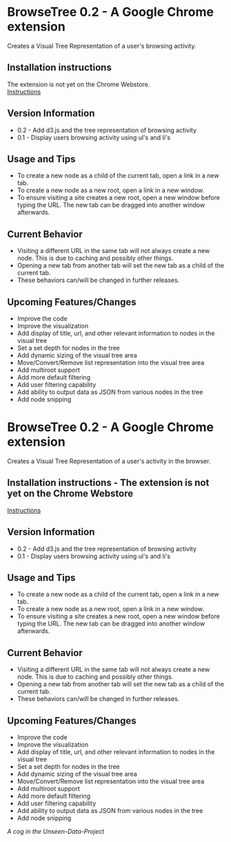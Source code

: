 # BrowseTree 0.2 - A Google Chrome extension

Creates a Visual Tree Representation of a user's browsing activity.

## Installation instructions
The extension is not yet on the Chrome Webstore.<br>
[Instructions](http://developer.chrome.com/extensions/getstarted.html#unpacked "Installation Instructions")

## Version Information

+ 0.2 - Add d3.js and the tree representation of browsing activity
+ 0.1 - Display users browsing activity using ul's and li's

## Usage and Tips
+ To create a new node as a child of the current tab, open a link in a new tab.
+ To create a new node as a new root, open a link in a new window.
+ To ensure visiting a site creates a new root, open a new window before typing the URL. The new tab can be dragged into another window afterwards.

## Current Behavior
+ Visiting a different URL in the same tab will not always create a new node. This is due to caching and possibly other things.
+ Opening a new tab from another tab will set the new tab as a child of the current tab.
+ These behaviors can/will be changed in further releases.

## Upcoming Features/Changes
+ Improve the code
+ Improve the visualization
+ Add display of title, url, and other relevant information to nodes in the visual tree
+ Set a set depth for nodes in the tree
+ Add dynamic sizing of the visual tree area
+ Move/Convert/Remove list representation into the visual tree area
+ Add multiroot support
+ Add more default filtering
+ Add user filtering capability
+ Add ability to output data as JSON from various nodes in the tree
+ Add node snipping
# BrowseTree 0.2 - A Google Chrome extension

Creates a Visual Tree Representation of a user's activity in the browser.

## Installation instructions - The extension is not yet on the Chrome Webstore
[Instructions](http://developer.chrome.com/extensions/getstarted.html#unpacked "Installation Instructions")

## Version Information

+ 0.2 - Add d3.js and the tree representation of browsing activity
+ 0.1 - Display users browsing activity using ul's and li's

## Usage and Tips
+ To create a new node as a child of the current tab, open a link in a new tab.
+ To create a new node as a new root, open a link in a new window.
+ To ensure visiting a site creates a new root, open a new window before typing the URL. The new tab can be dragged into another window afterwards.

## Current Behavior
+ Visiting a different URL in the same tab will not always create a new node. This is due to caching and possibly other things.
+ Opening a new tab from another tab will set the new tab as a child of the current tab.
+ These behaviors can/will be changed in further releases.

## Upcoming Features/Changes
+ Improve the code
+ Improve the visualization
+ Add display of title, url, and other relevant information to nodes in the visual tree
+ Set a set depth for nodes in the tree
+ Add dynamic sizing of the visual tree area
+ Move/Convert/Remove list representation into the visual tree area
+ Add multiroot support
+ Add more default filtering
+ Add user filtering capability
+ Add ability to output data as JSON from various nodes in the tree
+ Add node snipping

*A cog in the Unseen-Data-Project*
